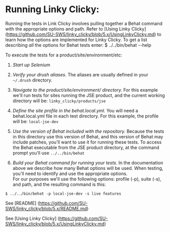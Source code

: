 # Running Linky Clicky:

Running the tests in Link Clicky involves pulling together a Behat command with the appropriate options and path. Refer to [Using Linky Clicky] (https://github.com/SU-SWS/linky_clicky/blob/5.x/UsingLinkyClicky.md) to learn how the options are implemented for Linky Clicky.
To get a list describing *all* the options for Behat tests enter:
$ ../../bin/behat --help


To execute the tests for a product/site/environment/etc:

1. *Start up Selenium*

1. *Verify your drush aliases.*
The aliases are usually defined in your `~/.drush` directory.

1. *Navigate to the product/site/environment/ directory.*
For this example we'll run tests for sites running the JSE product, and the current working directory will be:
`linky_clicky/products/jse`

1. *Define the site profile in the behat.local.yml.*
You will need a behat.local.yml file in each test directory. For this example, the profile will be: `local-jse-dev`

1. *Use the version of Behat included with the repository.*
Because the tests in this directory use this version of Behat, and this version of Behat may include patches, you'll want to use it for running these tests. To access the Behat executable from the JSE product directory, at the command prompt you'll use `../../bin/behat`

1. *Build your Behat command for running your tests.*
In the documentation above we describe how many Behat options will be used. When testing, you'll need to identify and use the appropriate options.  
For our purposes we'll use the following options: profile (-p), suite (-s), and path, and the resulting command is this:

```$ ../../bin/behat -p local-jse-dev -s live features```

See [README] (https://github.com/SU-SWS/linky_clicky/blob/5.x/README.md)


See [Using Linky Clicky] (https://github.com/SU-SWS/linky_clicky/blob/5.x/UsingLinkyClicky.md)
